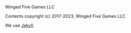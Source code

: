 Winged Five Games LLC

Contents copyright (c) 2017-2023, Winged Five Games LLC.

We use [Jekyll](https://jekyllrb.com/).
